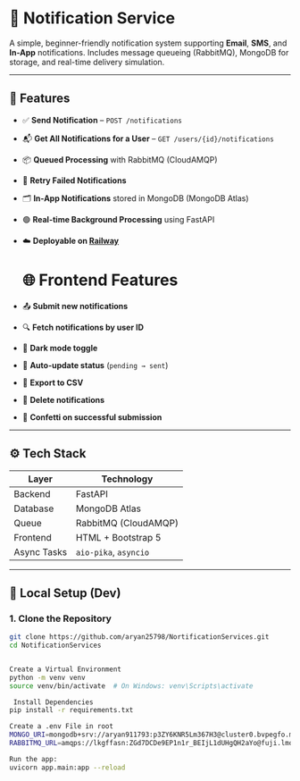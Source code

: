 # 📢 Notification Service

A simple, beginner-friendly notification system supporting **Email**, **SMS**, and **In-App** notifications. Includes message queueing (RabbitMQ), MongoDB for storage, and real-time delivery simulation.

---

## 🚀 Features

- ✅ **Send Notification** – `POST /notifications`
- 📬 **Get All Notifications for a User** – `GET /users/{id}/notifications`
- 📦 **Queued Processing** with RabbitMQ (CloudAMQP)
- 🔁 **Retry Failed Notifications**
- 🗂 **In-App Notifications** stored in MongoDB (MongoDB Atlas)
- 🟢 **Real-time Background Processing** using FastAPI
- ☁️ **Deployable on [Railway](https://web-production-66a2.up.railway.app/)**



  # 🌐 Frontend Features

- 📤 **Submit new notifications**
- 🔍 **Fetch notifications by user ID**
- 🎨 **Dark mode toggle**
- 🔄 **Auto-update status** (`pending → sent`)
- 📄 **Export to CSV**
- 🧹 **Delete notifications**
- 🎉 **Confetti on successful submission**

---

## ⚙️ Tech Stack

| Layer       | Technology              |
|-------------|--------------------------|
| Backend     | FastAPI                  |
| Database    | MongoDB Atlas            |
| Queue       | RabbitMQ (CloudAMQP)     |
| Frontend    | HTML + Bootstrap 5       |
| Async Tasks | `aio-pika`, `asyncio`    |

---

## 🧪 Local Setup (Dev)

### 1. Clone the Repository

```bash
git clone https://github.com/aryan25798/NortificationServices.git
cd NotificationServices


Create a Virtual Environment
python -m venv venv
source venv/bin/activate  # On Windows: venv\Scripts\activate

 Install Dependencies
pip install -r requirements.txt

Create a .env File in root
MONGO_URI=mongodb+srv://aryan911793:p3ZY6KNR5Lm367H3@cluster0.bvpegfo.mongodb.net/notifications_db?retryWrites=true&w=majority&appName=Cluster0
RABBITMQ_URL=amqps://lkgffasn:ZGd7DCDe9EP1n1r_BEIjL1dUHgQH2aYo@fuji.lmq.cloudamqp.com/lkgffasn

Run the app:
uvicorn app.main:app --reload







